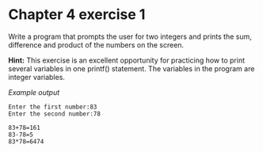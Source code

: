 # Chapter 4 exercise 1

Write a program that prompts the user for two integers and prints the sum, difference and product of the numbers on the screen.

**Hint:**
This exercise is an excellent opportunity for practicing how to print several variables in one printf() statement. The variables in the program are integer variables.

_Example output_

```
Enter the first number:83
Enter the second number:78

83+78=161
83-78=5
83*78=6474
```
